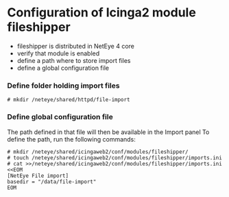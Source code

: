 # Configuration of Icinga2 module fileshipper

- fileshipper is distributed in NetEye 4 core
- verify that module is enabled
- define a path where to store import files 
- define a global configuration file

### Define folder holding import files
```
# mkdir /neteye/shared/httpd/file-import
```


### Define global configuration file

The path defined in that file will then be available in the Import panel
To define the path, run the following commands:
```
# mkdir /neteye/shared/icingaweb2/conf/modules/fileshipper/
# touch /neteye/shared/icingaweb2/conf/modules/fileshipper/imports.ini
# cat >>/neteye/shared/icingaweb2/conf/modules/fileshipper/imports.ini <<EOM
[NetEye File import]
basedir = "/data/file-import" 
EOM
```
